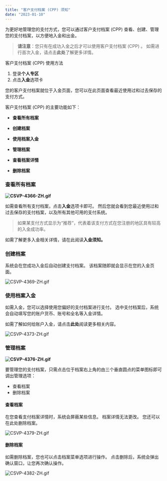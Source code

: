 ```yaml
---
title: "客户支付档案 (CPP) 须知"
date: "2023-01-10"
---
```


为更好地管理您的支付方式，您可以通过客户支付档案 (CPP) 查看、创建、管理您的支付档案，以方便地入金和出金。

> **请注意**：您只有在成功入金之后才可以使用客户支付档案 (CPP) 。 如需进行首次入金，请点击**此处**了解更多详情。

客户支付档案 (CPP) 使用方法

1. 登录**个人专区**
2. 点击**入金**选项卡

您的客户支付档案就位于入金页面，您可以在此页面查看最近使用过和过去保存的支付方式。

客户支付档案 (CPP) 的主要功能如下：

- **查看所有档案**
- **创建档案**
- **使用档案入金**
- **管理档案**

- **查看档案详情**
- **删除档案**

### **查看所有档案**

**![CSVP-4366-ZH.gif](https://get.exness.help/hc/article_attachments/6254752606364)**

如需查看所有支付档案，点击**入金**选项卡即可。 然后您就会看到您最近使用过和过去保存的支付档案，以及所有其他可用的支付系统。

> 如果某支付方式显示为“推荐”，代表着该支付方式在您注册的地区具有较高的入金成功率。

如需了解更多入金相关详情，请在此阅读**入金须知。**

### **创建档案**

系统会在您成功入金后自动创建支付档案。 该档案随即就会显示在您的入金页面。

![CSVP-4369-ZH.gif](https://get.exness.help/hc/article_attachments/6255091557020)

### **使用档案入金**

如需入金，您可以选择使用您偏好的支付档案进行支付。 选中支付档案后，系统会自动填写您的账户货币、账号和全名等入金详情。

如需了解如何给账户入金，请点击**此处**阅读更多相关内容。

![CSVP-4373-ZH.gif](https://get.exness.help/hc/article_attachments/6255315720732)

### **管理档案**

**![CSVP-4376-ZH.gif](https://get.exness.help/hc/article_attachments/6265393836316)**

要管理您的支付档案，只需点击位于档案右上角的由三个垂直圆点的菜单图标即可调出管理选项：

- 查看档案
- 删除档案

#### **查看档案**

在您查看支付档案详情时，系统会屏蔽某些信息。 档案详情无法更改。 您还可以在此处删除档案。

![CSVP-4379-ZH.gif](https://get.exness.help/hc/article_attachments/6266681382556)

#### **删除档案**

如需删除档案，您也可以点击档案菜单选项进行操作。 点击删除后，系统会弹出确认窗口，让您再次确认操作。

![CSVP-4382-ZH.gif](https://get.exness.help/hc/article_attachments/6266841862172)
